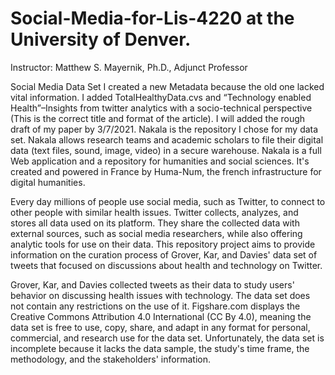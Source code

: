 # Social-Media-for-Lis-4220 at the University of Denver. 
Instructor: Matthew S. Mayernik, Ph.D., Adjunct Professor

Social Media Data Set 
I created a new Metadata because the old one lacked vital information. I added TotalHealthyData.cvs and “Technology enabled Health”–Insights from twitter analytics with a socio-technical perspective (This is the correct title and format of the article). I will added the rough draft of my paper by 3/7/2021. 
Nakala is the repository I chose for my data set. Nakala allows research teams and academic scholars to file their digital data (text files, sound, image, video) in a secure warehouse. Nakala is a full Web application and a repository for humanities and social sciences. It's created and powered in France by Huma-Num, the french infrastructure for digital humanities.

Every day millions of people use social media, such as Twitter, to connect to other people with similar health issues. Twitter collects, analyzes, and stores all data used on its platform. They share the collected data with external sources, such as social media researchers, while also offering analytic tools for use on their data. This repository project aims to provide information on the curation process of Grover, Kar, and Davies' data set of tweets that focused on discussions about health and technology on Twitter. 

Grover, Kar, and Davies collected tweets as their data to study users' behavior on discussing health issues with technology. The data set does not contain any restrictions on the use of it. Figshare.com displays the Creative Commons Attribution 4.0 International (CC By 4.0), meaning the data set is free to use, copy, share, and adapt in any format for personal, commercial, and research use for the data set. Unfortunately, the data set is incomplete because it lacks the data sample, the study's time frame, the methodology, and the stakeholders' information. 

